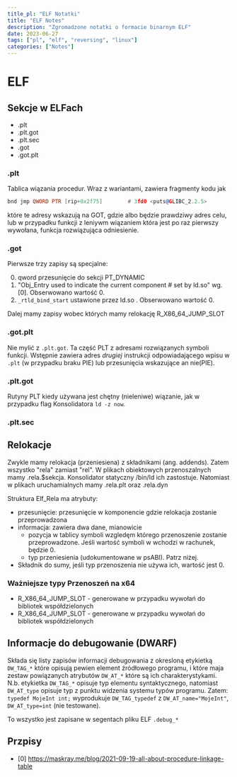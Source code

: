 ```yaml
---
title_pl: "ELF Notatki"
title: "ELF Notes"
description: "Zgromadzone notatki o formacie binarnym ELF"
date: 2023-06-27
tags: ["pl", "elf", "reversing", "linux"]
categories: ["Notes"]
---
```


# ELF

## Sekcje w ELFach

- .plt
- .plt.got
- .plt.sec
- .got
- .got.plt

### .plt

Tablica wiązania procedur. Wraz z wariantami, zawiera fragmenty kodu jak

```asm
bnd jmp QWORD PTR [rip+0x2f75]        # 3fd0 <puts@GLIBC_2.2.5>
```

które te adresy wskazują na GOT, gdzie albo będzie prawdziwy adres celu, lub w przypadku funkcji z leniywm wiązaniem która jest po raz pierwszy wywołana, funkcja rozwiązująca odniesienie.

### .got

Pierwsze trzy zapisy są specjalne:

0. qword przesunięcie do sekcji PT_DYNAMIC
1. "Obj_Entry used to indicate the current component # set by ld.so" wg. [0]. Obserwowano wartość 0.
2. `_rtld_bind_start` ustawione przez ld.so . Obserwowano wartość 0.

Dalej mamy zapisy wobec których mamy relokację R_X86_64_JUMP_SLOT

### .got.plt

Nie mylić z `.plt.got`. Ta część PLT z adresami rozwiązanych symboli funkcji. Wstępnie zawiera adres *drugiej* instrukcji odpowiadającego wpisu w `.plt` (w przypadku braku PIE) lub przesunięcia wskazujące an nie(PIE).

### .plt.got

Rutyny PLT kiedy używana jest chętny (nieleniwe) wiązanie, jak w przypadku flag Konsolidatora `ld -z now`.

### .plt.sec

<!-- TODO 27/06/20 psacawa: finish this -->

## Relokacje

Zwykle mamy relokacja (przeniesiena) z składnikami (ang. addends). Zatem wszystko "rela" zamiast "rel". W plikach obiektowych przenoszalnych mamy .rela.$sekcja. Konsolidator statyczny /bin/ld ich zastostuje. Natomiast w plikach uruchamialnych mamy .rela.plt oraz .rela.dyn

<!-- TODO 27/06/20 psacawa: Jakie mają znaczenia? -->

Struktura Elf_Rela ma atrybuty:

- przesunięcie: przesunięcie w komponencie gdzie relokacja zostanie przeprowadzona
- informacja: zawiera dwa dane, mianowicie
  - pozycja w tablicy symboli wzgledęm którego przenoszenie zostanie przeprowadzone. Jeśli wartość symboli w wchodzi w rachunek, będzie 0.
  - typ przeniesienia (udokumentowane w psABI). Patrz niżej.
- Składnik do sumy, jeśli typ przenoszenia nie używa ich, wartość jest 0.

### Ważniejsze typy Przenoszeń na x64

- R_X86_64_JUMP_SLOT - generowane w przypadku wywołań do bibliotek współdzielonych
- R_X86_64_JUMP_SLOT - generowane w przypadku wywołań do bibliotek współdzielonych

## Informacje do debugowanie (DWARF)

Składa się listy zapisów informacji debugowania z okresloną etykietką `DW_TAG_*` które opisują pewien element źródłowego programu, i które maja zestaw powiązanych atrybutów `DW_AT_*` które są ich charakterystykami. N.b. etykietka `DW_TAG_*` opisuje typ elementu syntaktycznego, natomiast `DW_AT_type` opisuje typ z punktu widzenia systemu typów programu. Zatem: `typedef MojeInt int;` wyprodukuje `DW_TAG_typedef` z `DW_AT_name="MojeInt"`, `DW_AT_type=int` (nie testowane).

To wszystko jest zapisane w segentach pliku ELF `.debug_*`

<!-- TODO 03/08/20 psacawa: opisz sekcje  `.debug_*` -->

## Przpisy

- [0] https://maskray.me/blog/2021-09-19-all-about-procedure-linkage-table
